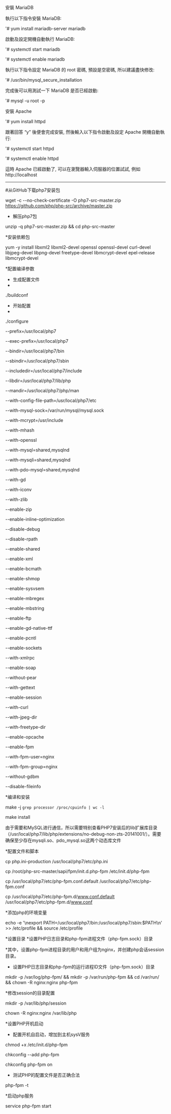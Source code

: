 安裝 MariaDB

執行以下指令安裝 MariaDB:

'# yum install mariadb-server mariadb

啟動及設定開機自動執行 MariaDB:

'# systemctl start mariadb

'# systemctl enable mariadb

執行以下指令設定 MariaDB 的 root 密碼, 預設是空密碼, 所以建議盡快修改:

'# /usr/bin/mysql_secure_installation

完成後可以用測試一下 MariaDB 是否已經啟動:

'# mysql -u root -p

安裝 Apache

'# yum install httpd

跟著回答 “y” 後便會完成安裝, 然後輸入以下指令啟動及設定 Apache 開機自動執行:

'# systemctl start httpd

'# systemctl enable httpd

這時 Apache 已經啟動了, 可以在瀏覽器輸入伺服器的位置試試, 例如 http://localhost







---------------------------------------------------
#从GitHub下载php7安装包

wget -c --no-check-certificate -O php7-src-master.zip https://github.com/php/php-src/archive/master.zip

* 解压php7包

unzip -q php7-src-master.zip && cd php-src-master

*安装依赖包

yum -y install libxml2 libxml2-devel openssl openssl-devel curl-devel libjpeg-devel libpng-devel freetype-devel libmcrypt-devel epel-release libmcrypt-devel

*配置编译参数

* 生成配置文件
* 
./buildconf

* 开始配置
* 
./configure 

--prefix=/usr/local/php7 
                             
--exec-prefix=/usr/local/php7 

--bindir=/usr/local/php7/bin 

--sbindir=/usr/local/php7/sbin 

--includedir=/usr/local/php7/include 

--libdir=/usr/local/php7/lib/php 

--mandir=/usr/local/php7/php/man 

--with-config-file-path=/usr/local/php7/etc 
          
--with-mysql-sock=/var/run/mysql/mysql.sock 
          
--with-mcrypt=/usr/include 

--with-mhash 

--with-openssl 

--with-mysql=shared,mysqlnd 
                          
--with-mysqli=shared,mysqlnd 
                         
--with-pdo-mysql=shared,mysqlnd 
                      
--with-gd 

--with-iconv 

--with-zlib 

--enable-zip 

--enable-inline-optimization 

--disable-debug 

--disable-rpath 

--enable-shared 

--enable-xml 

--enable-bcmath 

--enable-shmop 

--enable-sysvsem 

--enable-mbregex 

--enable-mbstring 

--enable-ftp 

--enable-gd-native-ttf 

--enable-pcntl 

--enable-sockets 

--with-xmlrpc 

--enable-soap 

--without-pear 

--with-gettext 

--enable-session 
                                     
--with-curl 
                                          
--with-jpeg-dir 

--with-freetype-dir 

--enable-opcache 
                                     
--enable-fpm 

--with-fpm-user=nginx 
                                 
--with-fpm-group=nginx 
                                
--without-gdbm 

--disable-fileinfo

*编译和安装

make -j `grep processor /proc/cpuinfo | wc -l`

make install

由于需要和MySQL进行通信，所以需要特别查看PHP7安装后的lib扩展库目录（/usr/local/php7/lib/php/extensions/no-debug-non-zts-20141001/）。需要确保至少存在mysqli.so、pdo_mysql.so这两个动态库文件

*配置文件和脚本

cp php.ini-production /usr/local/php7/etc/php.ini

cp /root/php-src-master/sapi/fpm/init.d.php-fpm /etc/init.d/php-fpm

cp /usr/local/php7/etc/php-fpm.conf.default /usr/local/php7/etc/php-fpm.conf

cp /usr/local/php7/etc/php-fpm.d/www.conf.default /usr/local/php7/etc/php-fpm.d/www.conf

*添加php的环境变量

echo -e '\nexport PATH=/usr/local/php7/bin:/usr/local/php7/sbin:$PATH\n' >> /etc/profile && source /etc/profile

*设置目录
*设置PHP日志目录和php-fpm进程文件（php-fpm.sock）目录

*其中，设置php-fpm进程目录的用户和用户组为nginx，并创建php会话session目录。

* 设置PHP日志目录和php-fpm的运行进程ID文件（php-fpm.sock）目录

mkdir -p /var/log/php-fpm/ && mkdir -p /var/run/php-fpm && cd /var/run/ && chown -R nginx:nginx php-fpm


*修改session的目录配置

mkdir -p /var/lib/php/session

chown -R nginx:nginx /var/lib/php

*设置PHP开机启动

* 配置开机自启动，增加到主机sysV服务

chmod +x /etc/init.d/php-fpm

chkconfig --add php-fpm

chkconfig php-fpm on

* 测试PHP的配置文件是否正确合法

php-fpm -t

*启动php服务

service php-fpm start
